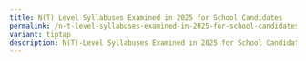 ```yaml
---
title: N(T) Level Syllabuses Examined in 2025 for School Candidates
permalink: /n-t-level-syllabuses-examined-in-2025-for-school-candidates/
variant: tiptap
description: N(T)-Level Syllabuses Examined in 2025 for School Candidates
---
```

